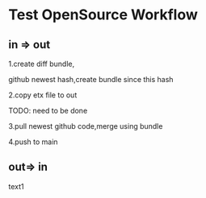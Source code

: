 # Test OpenSource Workflow
## in => out
1.create diff bundle,

github newest hash,create bundle since this hash

2.copy etx file to out

TODO: need to be done

3.pull newest github code,merge using bundle

4.push to main

## out=> in
text1


